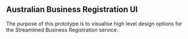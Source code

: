 <h2>Australian Business Registration UI</h2>
<p>The purpose of this prototype is to visualise high level design options for the Streamlined Business Registration service.</p>
